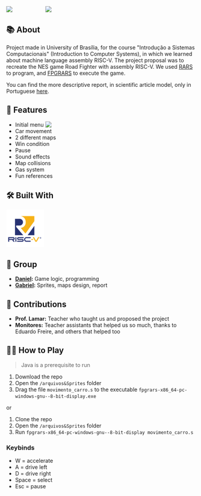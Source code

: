 <picture>
  <img src="https://user-images.githubusercontent.com/64702639/223150532-f3cfeed5-54d5-431b-85b7-bc6be9a0708f.png"/>
</picture>

<picture>
  <img src="https://user-images.githubusercontent.com/64702639/223157130-b77ef364-ddb7-4ab3-9769-a1db413b51f6.gif" align="right" width="400"/>
</picture>

## 📚 About



Project made in University of Brasília, for the course "Introdução a Sistemas Computacionais" (Introduction to Computer Systems), in which we learned about machine language assembly RISC-V. The project proposal was to recreate the NES game Road Fighter with assembly RISC-V. We used [RARS](https://github.com/TheThirdOne/rars) to program, and [FPGRARS](https://github.com/LeoRiether/FPGRARS) to execute the game. 

You can find the more descriptive report, in scientific article model, only in Portuguese [here](report.pdf).

## 📌 Features

<picture>
  <img src="https://user-images.githubusercontent.com/64702639/223157235-32db3dec-a3b2-428e-b384-063771c74c7c.gif" align="right" width="400"/>
</picture>

- Initial menu
- Car movement
- 2 different maps
- Win condition
- Pause
- Sound effects
- Map collisions
- Gas system
- Fun references


## 🛠 Built With

<a href="https://github.com/topics/riscv">
  <img src="https://raw.githubusercontent.com/github/explore/592cc967e9ebbc60f2a532f577efa072f4bfccaa/topics/riscv/riscv.png" width="100"/>
</a>

## 👥 Group

- **[Daniel](https://github.com/dancpluz):** Game logic, programming
- **[Gabriel](https://github.com/GabsonXD):** Sprites, maps design, report

## 🤝 Contributions 

- **Prof. Lamar:** Teacher who taught us and proposed the project
- **Monitores:** Teacher assistants that helped us so much, thanks to Eduardo Freire, and others that helped too

## 👨‍💻 How to Play

> Java is a prerequisite to run

1. Download the repo
2. Open the `/arquivos&Sprites` folder
3. Drag the file `movimento_carro.s` to the executable `fpgrars-x86_64-pc-windows-gnu--8-bit-display.exe`

or

1. Clone the repo
2. Open the `/arquivos&Sprites` folder
3. Run `fpgrars-x86_64-pc-windows-gnu--8-bit-display movimento_carro.s`

### Keybinds

- W = accelerate
- A = drive left
- D = drive right
- Space = select
- Esc = pause
